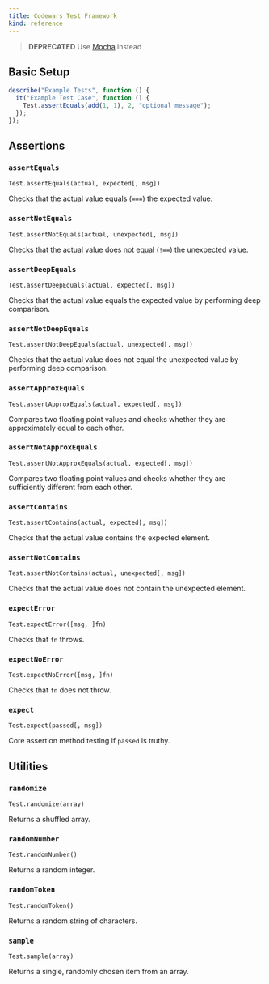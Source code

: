 ```yaml
---
title: Codewars Test Framework
kind: reference
---
```



<!--
TODO: Show equivalent assertions in `chai` to help with migration.
-->

> **DEPRECATED** Use [Mocha](/languages/javascript/mocha/) instead

## Basic Setup

```javascript
describe("Example Tests", function () {
  it("Example Test Case", function () {
    Test.assertEquals(add(1, 1), 2, "optional message");
  });
});
```

## Assertions

### `assertEquals`

`Test.assertEquals(actual, expected[, msg])`

Checks that the actual value equals (`===`) the expected value.

### `assertNotEquals`

`Test.assertNotEquals(actual, unexpected[, msg])`

Checks that the actual value does not equal (`!==`) the unexpected value.

### `assertDeepEquals`

`Test.assertDeepEquals(actual, expected[, msg])`

Checks that the actual value equals the expected value by performing deep comparison.

### `assertNotDeepEquals`

`Test.assertNotDeepEquals(actual, unexpected[, msg])`

Checks that the actual value does not equal the unexpected value by performing deep comparison.

### `assertApproxEquals`

`Test.assertApproxEquals(actual, expected[, msg])`

Compares two floating point values and checks whether they are approximately equal to each other.

### `assertNotApproxEquals`

`Test.assertNotApproxEquals(actual, expected[, msg])`

Compares two floating point values and checks whether they are sufficiently different from each other.

### `assertContains`

`Test.assertContains(actual, expected[, msg])`

Checks that the actual value contains the expected element.

### `assertNotContains`

`Test.assertNotContains(actual, unexpected[, msg])`

Checks that the actual value does not contain the unexpected element.

### `expectError`

`Test.expectError([msg, ]fn)`

Checks that `fn` throws.

### `expectNoError`

`Test.expectNoError([msg, ]fn)`

Checks that `fn` does not throw.

### `expect`

`Test.expect(passed[, msg])`

Core assertion method testing if `passed` is truthy.

## Utilities

### `randomize`

`Test.randomize(array)`

Returns a shuffled array.

### `randomNumber`

`Test.randomNumber()`

Returns a random integer.

### `randomToken`

`Test.randomToken()`

Returns a random string of characters.

### `sample`

`Test.sample(array)`

Returns a single, randomly chosen item from an array.
